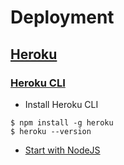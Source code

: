 # Deployment

## [Heroku](https://devcenter.heroku.com/)
### [Heroku CLI](https://devcenter.heroku.com/articles/heroku-cli)
- Install Heroku CLI
```
$ npm install -g heroku
$ heroku --version
```
- [Start with NodeJS](https://devcenter.heroku.com/articles/getting-started-with-nodejs#set-up)

